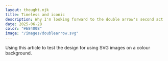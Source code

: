 ```yaml
---
layout: thought.njk
title: Timeless and iconic
description: Why I'm looking forward to the double arrow's second act
date: 2025-06-28
color: "#E84008"
image: "/images/doublearrow.svg"
---
```


Using this article to test the design for using SVG images on a colour background.


